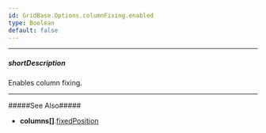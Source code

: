 ```yaml
---
id: GridBase.Options.columnFixing.enabled
type: Boolean
default: false
---
```

---
##### shortDescription
Enables column fixing.

---
#####See Also#####
- **columns[]**.[fixedPosition](/api-reference/_hidden/GridBaseColumn/fixedPosition.md '{basewidgetpath}/Configuration/columns/#fixedPosition')